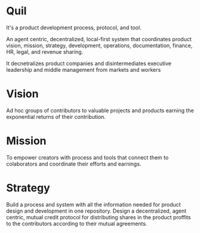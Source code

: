 # Quil

It's a product development process, protocol, and tool.

An agent centric, decentralized, local-first system that coordinates product vision, mission, strategy, development, operations, documentation, finance, HR, legal, and revenue sharing.

It decnetralizes product companies and disintermediates executive leadership and middle management from markets and workers

# Vision

Ad hoc groups of contributors to valuable projects and products earning the exponential returns of their contribution.

# Mission

To empower creators with process and tools that connect them to colaborators and coordinate their efforts and earnings.

# Strategy

Build a process and system with all the information needed for product design and development in one repository.
Design a decentralized, agent centric, mutual credit protocol for distributing shares in the product proffits to the contributors according to their mutual agreements.
